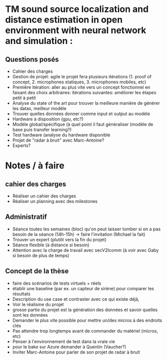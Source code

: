 # TM sound source localization and distance estimation in open environment with neural network and simulation :
## Questions posés
- Cahier des charges
- Gestion de projet: agile le projet fera plusieurs itérations (1. proof of concept, 2. microphones statiques, 3. microphones mobiles, etc)
- Première itération: aller au plus vite vers un concept fonctionnel en faisant des choix arbitraires:
itérations suivantes: améliorer les étapes petit à petit
- Analyse du state of the art pour trouver la meilleure manière de générer les datas, meilleur modèle
- Trouver quelles données donner comme input et output au modèle 
- Hardware à disposition (gpu, etc?)    
- Modèle global/spécifique (à quel point il faut généraliser (modèle de base puis transfer learning?)
- Test hardware (analyse du hardware disponible
- Projet de "radar à bruit" avec Marc-Antoine?
- Experts?

# Notes / à faire
## cahier des charges
- Réaliser un cahier des charges
- Réaliser un planning avec des milestones

## Administratif
- Séance toutes les semaines (bloc) qu'on peut laisser tomber si on a pas besoin de la séance (14h-15h) -> faire l'invitation (Michael la fait)
- Trouver un expert (plutôt vers la fin du projet)
- Séance flexible (à distance si besoin)
- Attention avec la charge de travail avec secV2Icomm (à voir avec Gaby si besoin de plus de temps)

## Concept de la thèse
- faire des scénarios de tests virtuels + réels
- établir une baseline (par ex. un capteur de sirène) pour comparer les résultats
- Description du use case et contraster avec ce qui existe déjà, 
- Voir le réalisme du projet
- grosse partie du projet est la génération des données et savoir quelles sont les données
- Demander le plus vite possible pour mettre un/des micros à des endroits clés
- Pas attendre trop longtemps avant de commander du matériel (micros, etc)
- Penser à l'environnement de test dans la vraie vie
- pour le bake sur Azure demander à Quentin (Vaucher?)
- Inviter Marc-Antoine pour parler de son projet de radar à bruit

